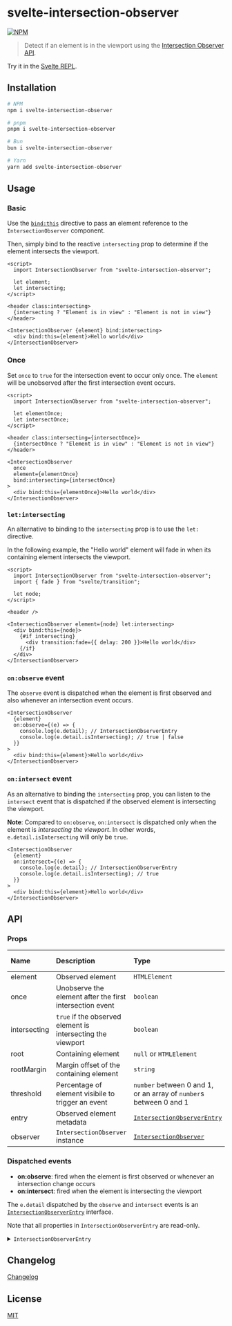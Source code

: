 # svelte-intersection-observer

[![NPM][npm]][npm-url]

> Detect if an element is in the viewport using the [Intersection Observer API](https://developer.mozilla.org/en-US/docs/Web/API/Intersection_Observer_API).

<!-- REPO_URL -->

Try it in the [Svelte REPL](https://svelte.dev/repl/8cd2327a580c4f429c71f7df999bd51d).

<!-- TOC -->

## Installation

```sh
# NPM
npm i svelte-intersection-observer

# pnpm
pnpm i svelte-intersection-observer

# Bun
bun i svelte-intersection-observer

# Yarn
yarn add svelte-intersection-observer

```

## Usage

### Basic

Use the [`bind:this`](https://svelte.dev/docs#bind_element) directive to pass an element reference to the `IntersectionObserver` component.

Then, simply bind to the reactive `intersecting` prop to determine if the element intersects the viewport.

```svelte
<script>
  import IntersectionObserver from "svelte-intersection-observer";

  let element;
  let intersecting;
</script>

<header class:intersecting>
  {intersecting ? "Element is in view" : "Element is not in view"}
</header>

<IntersectionObserver {element} bind:intersecting>
  <div bind:this={element}>Hello world</div>
</IntersectionObserver>
```

### Once

Set `once` to `true` for the intersection event to occur only once. The `element` will be unobserved after the first intersection event occurs.

```svelte
<script>
  import IntersectionObserver from "svelte-intersection-observer";

  let elementOnce;
  let intersectOnce;
</script>

<header class:intersecting={intersectOnce}>
  {intersectOnce ? "Element is in view" : "Element is not in view"}
</header>

<IntersectionObserver
  once
  element={elementOnce}
  bind:intersecting={intersectOnce}
>
  <div bind:this={elementOnce}>Hello world</div>
</IntersectionObserver>
```

### `let:intersecting`

An alternative to binding to the `intersecting` prop is to use the `let:` directive.

In the following example, the "Hello world" element will fade in when its containing element intersects the viewport.

```svelte
<script>
  import IntersectionObserver from "svelte-intersection-observer";
  import { fade } from "svelte/transition";

  let node;
</script>

<header />

<IntersectionObserver element={node} let:intersecting>
  <div bind:this={node}>
    {#if intersecting}
      <div transition:fade={{ delay: 200 }}>Hello world</div>
    {/if}
  </div>
</IntersectionObserver>
```

### `on:observe` event

The `observe` event is dispatched when the element is first observed and also whenever an intersection event occurs.

```svelte no-eval
<IntersectionObserver
  {element}
  on:observe={(e) => {
    console.log(e.detail); // IntersectionObserverEntry
    console.log(e.detail.isIntersecting); // true | false
  }}
>
  <div bind:this={element}>Hello world</div>
</IntersectionObserver>
```

### `on:intersect` event

As an alternative to binding the `intersecting` prop, you can listen to the `intersect` event that is dispatched if the observed element is intersecting the viewport.

**Note**: Compared to `on:observe`, `on:intersect` is dispatched only when the element is _intersecting the viewport_. In other words, `e.detail.isIntersecting` will only be `true`.

```svelte no-eval
<IntersectionObserver
  {element}
  on:intersect={(e) => {
    console.log(e.detail); // IntersectionObserverEntry
    console.log(e.detail.isIntersecting); // true
  }}
>
  <div bind:this={element}>Hello world</div>
</IntersectionObserver>
```

## API

### Props

| Name         | Description                                                 | Type                                                                                                      | Default value |
| :----------- | :---------------------------------------------------------- | :-------------------------------------------------------------------------------------------------------- | :------------ |
| element      | Observed element                                            | `HTMLElement`                                                                                             | `null`        |
| once         | Unobserve the element after the first intersection event    | `boolean`                                                                                                 | `false`       |
| intersecting | `true` if the observed element is intersecting the viewport | `boolean`                                                                                                 | `false`       |
| root         | Containing element                                          | `null` or `HTMLElement`                                                                                   | `null`        |
| rootMargin   | Margin offset of the containing element                     | `string`                                                                                                  | `"0px"`       |
| threshold    | Percentage of element visibile to trigger an event          | `number` between 0 and 1, or an array of `number`s between 0 and 1                                        | `0`           |
| entry        | Observed element metadata                                   | [`IntersectionObserverEntry`](https://developer.mozilla.org/en-US/docs/Web/API/IntersectionObserverEntry) | `null`        |
| observer     | `IntersectionObserver` instance                             | [`IntersectionObserver`](https://developer.mozilla.org/en-US/docs/Web/API/IntersectionObserver)           | `null`        |

### Dispatched events

- **on:observe**: fired when the element is first observed or whenever an intersection change occurs
- **on:intersect**: fired when the element is intersecting the viewport

The `e.detail` dispatched by the `observe` and `intersect` events is an [`IntersectionObserverEntry`](https://developer.mozilla.org/en-US/docs/Web/API/IntersectionObserverEntry) interface.

Note that all properties in `IntersectionObserverEntry` are read-only.

<details>
 <summary><code>IntersectionObserverEntry</code></summary>

```ts
interface IntersectionObserverEntry {
  target: HTMLElement;
  time: number;
  isIntersecting: boolean;
  isVisible: boolean;
  intersectionRatio: number;
  intersectionRect: {
    bottom: number;
    height: number;
    left: number;
    right: number;
    top: number;
    width: number;
    x: number;
    y: number;
  };
  rootBounds: {
    bottom: number;
    height: number;
    left: number;
    right: number;
    top: number;
    width: number;
    x: number;
    y: number;
  };
  boundingClientRect: {
    bottom: number;
    height: number;
    left: number;
    right: number;
    top: number;
    width: number;
    x: number;
    y: number;
  };
}
```

</details>

## Changelog

[Changelog](CHANGELOG.md)

## License

[MIT](LICENSE)

[npm]: https://img.shields.io/npm/v/svelte-intersection-observer.svg?color=%23ff3e00&style=for-the-badge
[npm-url]: https://npmjs.com/package/svelte-intersection-observer
